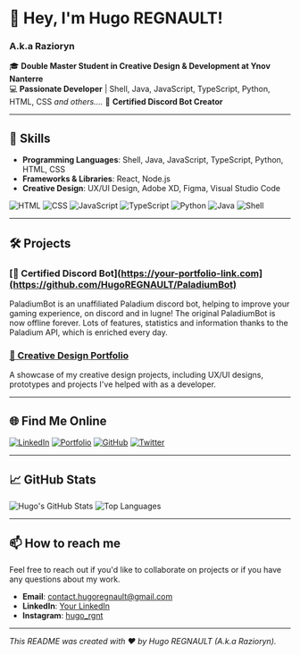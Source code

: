 # 👋 Hey, I'm Hugo REGNAULT!

### A.k.a **Razioryn**

🎓 **Double Master Student in Creative Design & Development at Ynov Nanterre**  
💻 **Passionate Developer** | Shell, Java, JavaScript, TypeScript, Python, HTML, CSS  *and others....*
🤖 **Certified Discord Bot Creator**  

---

## 🚀 Skills

- **Programming Languages**: Shell, Java, JavaScript, TypeScript, Python, HTML, CSS
- **Frameworks & Libraries**: React, Node.js
- **Creative Design**: UX/UI Design, Adobe XD, Figma, Visual Studio Code

![HTML](https://img.shields.io/badge/HTML-E34F26?style=for-the-badge&logo=html5&logoColor=white)
![CSS](https://img.shields.io/badge/CSS-1572B6?style=for-the-badge&logo=css3&logoColor=white)
![JavaScript](https://img.shields.io/badge/JavaScript-F7DF1E?style=for-the-badge&logo=javascript&logoColor=black)
![TypeScript](https://img.shields.io/badge/TypeScript-007ACC?style=for-the-badge&logo=typescript&logoColor=white)
![Python](https://img.shields.io/badge/Python-3776AB?style=for-the-badge&logo=python&logoColor=white)
![Java](https://img.shields.io/badge/Java-007396?style=for-the-badge&logo=java&logoColor=white)
![Shell](https://img.shields.io/badge/Shell_Scripting-4EAA25?style=for-the-badge&logo=gnu-bash&logoColor=white)

---

## 🛠️ Projects

### [🚀 Certified Discord Bot](https://your-portfolio-link.com](https://github.com/HugoREGNAULT/PaladiumBot)
PaladiumBot is an unaffiliated Paladium discord bot, helping to improve your gaming experience, on discord and in lugne!
The original PaladiumBot is now offline forever. Lots of features, statistics and information thanks to the Paladium API, which is enriched every day.

### [🎨 Creative Design Portfolio](https://razioryn.com)
A showcase of my creative design projects, including UX/UI designs, prototypes and projects I've helped with as a developer.

---

## 🌐 Find Me Online

[![LinkedIn](https://img.shields.io/badge/LinkedIn-0077B5?style=for-the-badge&logo=linkedin&logoColor=white)](https://www.linkedin.com/in/HugoREGNAULT)
[![Portfolio](https://img.shields.io/badge/Portfolio-FF5722?style=for-the-badge&logo=google-chrome&logoColor=white)](https://your-portfolio-link.com)
[![GitHub](https://img.shields.io/badge/GitHub-181717?style=for-the-badge&logo=github&logoColor=white)](https://github.com/HugoREGNAULT)
[![Twitter](https://img.shields.io/badge/Twitter-1DA1F2?style=for-the-badge&logo=twitter&logoColor=white)](https://twitter.com/yourusername)

---

## 📈 GitHub Stats

![Hugo's GitHub Stats](https://github-readme-stats.vercel.app/api?username=HugoREGNAULT&show_icons=true&theme=radical)
![Top Languages](https://github-readme-stats.vercel.app/api/top-langs/?username=HugoREGNAULT&layout=compact&theme=radical)

---

## 📫 How to reach me

Feel free to reach out if you'd like to collaborate on projects or if you have any questions about my work.

- **Email**: contact.hugoregnault@gmail.com
- **LinkedIn**: [Your LinkedIn](https://www.linkedin.com/in/HugoREGNAULT)
- **Instagram**: [hugo_rgnt](https://www.instagram.com/hugo_rgnt/)

---

*This README was created with ❤️ by Hugo REGNAULT (A.k.a Razioryn).*
